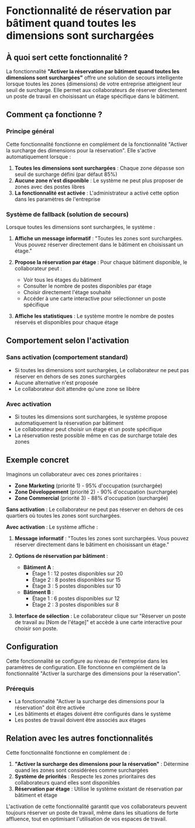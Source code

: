 # Fonctionnalité de réservation par bâtiment quand toutes les dimensions sont surchargées

## À quoi sert cette fonctionnalité ?

La fonctionnalité **"Activer la réservation par bâtiment quand toutes les dimensions sont surchargées"** offre une solution de secours intelligente lorsque toutes les zones (dimensions) de votre entreprise atteignent leur seuil de surcharge. Elle permet aux collaborateurs de réserver directement un poste de travail en choisissant un étage spécifique dans le bâtiment.

## Comment ça fonctionne ?

### Principe général

Cette fonctionnalité fonctionne en complément de la fonctionnalité "Activer la surcharge des dimensions pour la réservation". Elle s'active automatiquement lorsque :

1. **Toutes les dimensions sont surchargées** : Chaque zone dépasse son seuil de surcharge défini (par défaut 85%)
2. **Aucune zone n'est disponible** : Le système ne peut plus proposer de zones avec des postes libres
3. **La fonctionnalité est activée** : L'administrateur a activé cette option dans les paramètres de l'entreprise

### Système de fallback (solution de secours)

Lorsque toutes les dimensions sont surchargées, le système :

1. **Affiche un message informatif** : "Toutes les zones sont surchargées. Vous pouvez réserver directement dans le bâtiment en choisissant un étage."

2. **Propose la réservation par étage** : Pour chaque bâtiment disponible, le collaborateur peut :
   - Voir tous les étages du bâtiment
   - Consulter le nombre de postes disponibles par étage
   - Choisir directement l'étage souhaité
   - Accéder à une carte interactive pour sélectionner un poste spécifique

3. **Affiche les statistiques** : Le système montre le nombre de postes réservés et disponibles pour chaque étage

## Comportement selon l'activation

### Sans activation (comportement standard)
- Si toutes les dimensions sont surchargées, Le collaborateur ne peut pas réserver en dehors de ses zones surchargées
- Aucune alternative n'est proposée
- Le collaborateur doit attendre qu'une zone se libère

### Avec activation
- Si toutes les dimensions sont surchargées, le système propose automatiquement la réservation par bâtiment
- Le collaborateur peut choisir un étage et un poste spécifique
- La réservation reste possible même en cas de surcharge totale des zones

## Exemple concret

Imaginons un collaborateur avec ces zones prioritaires :
- **Zone Marketing** (priorité 1) - 95% d'occupation (surchargée)
- **Zone Développement** (priorité 2) - 90% d'occupation (surchargée)  
- **Zone Commercial** (priorité 3) - 88% d'occupation (surchargée)

**Sans activation** : Le collaborateur ne peut pas réserver en dehors de ces quartiers où toutes les zones sont surchargées.

**Avec activation** : Le système affiche :
1. **Message informatif** : "Toutes les zones sont surchargées. Vous pouvez réserver directement dans le bâtiment en choisissant un étage."

2. **Options de réservation par bâtiment** :
   - **Bâtiment A** :
     - Étage 1 : 12 postes disponibles sur 20
     - Étage 2 : 8 postes disponibles sur 15
     - Étage 3 : 5 postes disponibles sur 10
   - **Bâtiment B** :
     - Étage 1 : 6 postes disponibles sur 12
     - Étage 2 : 3 postes disponibles sur 8

3. **Interface de sélection** : Le collaborateur clique sur "Réserver un poste de travail au [Nom de l'étage]" et accède à une carte interactive pour choisir son poste.


## Configuration

Cette fonctionnalité se configure au niveau de l'entreprise dans les paramètres de configuration. Elle fonctionne en complément de la fonctionnalité "Activer la surcharge des dimensions pour la réservation".

### Prérequis
- La fonctionnalité "Activer la surcharge des dimensions pour la réservation" doit être activée
- Les bâtiments et étages doivent être configurés dans le système
- Les postes de travail doivent être associés aux étages


## Relation avec les autres fonctionnalités

Cette fonctionnalité fonctionne en complément de :

1. **"Activer la surcharge des dimensions pour la réservation"** : Détermine quand les zones sont considérées comme surchargées
2. **Système de priorités** : Respecte les zones prioritaires des collaborateurs quand elles sont disponibles
3. **Réservation par étage** : Utilise le système existant de réservation par bâtiment et étage

L'activation de cette fonctionnalité garantit que vos collaborateurs peuvent toujours réserver un poste de travail, même dans les situations de forte affluence, tout en optimisant l'utilisation de vos espaces de travail.
